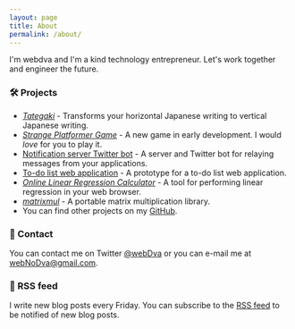```yaml
---
layout: page
title: About
permalink: /about/
---
```


I'm webdva and I'm a kind technology entrepreneur. Let's work together and engineer the future.

### 🛠️ Projects

* [*Tategaki*](https://webdva.github.io/tategaki/) - Transforms your horizontal Japanese writing to vertical Japanese writing.
* [*Strange Platformer Game*](https://webdva.itch.io/pantsu-versus-baka) - A new game in early development. I would *love* for you to play it.
* [Notification server Twitter bot](https://github.com/webDva/Twitter-Server-Notifications-Bot) - A server and Twitter bot for relaying messages from your applications.
* [To-do list web application](https://github.com/webDva/todo-list-web-app) - A prototype for a to-do list web application.
* [*Online Linear Regression Calculator*](https://webdva.github.io/online-linear-regression-calculator/) - A tool for performing linear regression in your web browser.
* [*matrixmul*](https://github.com/webDva/matrixmul) - A portable matrix multiplication library.
* You can find other projects on my [GitHub](https://github.com/webDva).

### 📇 Contact

You can contact me on Twitter [@webDva](https://www.twitter.com/webDva) or you can e-mail me at [webNoDva@gmail.com](mailto:webNoDva@gmail.com).

### 📡 RSS feed

I write new blog posts every Friday. You can subscribe to the [RSS feed](/feed.xml) to be notified of new blog posts.